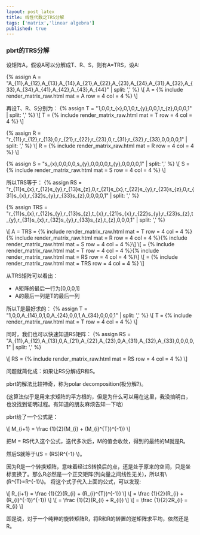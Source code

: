 ```yaml
---
layout: post_latex
title: 线性代数之TRS分解
tags: ['matrix','linear algebra']
published: true
---
```



### pbrt的TRS分解

设矩阵A，假设A可以分解成T、R、S，则有A=TRS，设A:

{% assign A = "A\_\{11\},A\_\{12\},A\_\{13\},A\_\{14\},A\_\{21\},A\_\{22\},A\_\{23\},A\_\{24\},A\_\{31\},A\_\{32\},A\_\{33\},A\_\{34\},A\_\{41\},A\_\{42\},A\_\{43\},A\_\{44\}" | split: ',' %}
\\[ A = {% include render_matrix_raw.html mat = A row = 4 col = 4 %}  \\]

再设T、R、S分别为：
{% assign T = "1,0,0,t\_\{x\},0,1,0,t\_\{y\},0,0,1,t\_\{z\},0,0,0,1" | split: ',' %}
\\[ T = {% include render_matrix_raw.html mat = T row = 4 col = 4 %}  \\]

{% assign R = "r\_\{11\},r\_\{12\},r\_\{13\},0,r\_\{21\},r\_\{22\},r\_\{23\},0,r\_\{31\},r\_\{32\},r\_\{33\},0,0,0,0,1" | split: ',' %}
\\[ R = {% include render_matrix_raw.html mat = R row = 4 col = 4 %}  \\]


{% assign S = "s\_\{x\},0,0,0,0,s\_\{y\},0,0,0,0,t\_\{y\},0,0,0,0,1" | split: ',' %}
\\[ S = {% include render_matrix_raw.html mat = S row = 4 col = 4 %}  \\]


所以TRS等于：
{% assign RS = "r\_\{11\}s\_\{x\},r\_\{12\}s\_\{y\},r\_\{13\}s\_\{z\},0,r\_\{21\}s\_\{x\},r\_\{22\}s\_\{y\},r\_\{23\}s\_\{z\},0,r\_\{31\}s\_\{x\},r\_\{32\}s\_\{y\},r\_\{33\}s\_\{z\},0,0,0,0,1" | split: ',' %}

{% assign TRS = "r\_\{11\}s\_\{x\},r\_\{12\}s\_\{y\},r\_\{13\}s\_\{z\},t\_\{x\},r\_\{21\}s\_\{x\},r\_\{22\}s\_\{y\},r\_\{23\}s\_\{z\},t\_\{y\},r\_\{31\}s\_\{x\},r\_\{32\}s\_\{y\},r\_\{33\}s\_\{z\},t\_\{z\},0,0,0,1" | split: ',' %}

\\[ A = TRS = {% include render_matrix_raw.html mat = T row = 4 col = 4 %}{% include render_matrix_raw.html mat = R row = 4 col = 4 %}{% include render_matrix_raw.html mat = S row = 4 col = 4 %}\\]
\\[ = {% include render_matrix_raw.html mat = T row = 4 col = 4 %}{% include render_matrix_raw.html mat = RS row = 4 col = 4 %}\\]
\\[  = {% include render_matrix_raw.html mat = TRS row = 4 col = 4 %} \\]

从TRS矩阵可以看出：

- A矩阵的最后一行为[0,0,0,1]
- A的最后一列是T的最后一列

所以T是最好求的：
{% assign T = "1,0,0,A\_\{14\},0,1,0,A\_\{24\},0,0,1,A\_\{34\},0,0,0,1" | split: ',' %}
\\[ T = {% include render_matrix_raw.html mat = T row = 4 col = 4 %}  \\]

同时，我们也可以快速知道RS矩阵：
{% assign RS = "A\_\{11\},A\_\{12\},A\_\{13\},0,A\_\{21\},A\_\{22\},A\_\{23\},0,A\_\{31\},A\_\{32\},A\_\{33\},0,0,0,0,1" | split: ',' %}

\\[ RS = {% include render_matrix_raw.html mat = RS row = 4 col = 4 %}  \\]

问题就简化成：如果让RS分解成R和S。

pbrt的解法比较神奇，称为polar decomposition(极分解?)。

(这算法似乎是用来求矩阵的平方根的，但是为什么可以用在这里，我没搞明白，也没找到证明过程。有知道的朋友麻烦告知一下哈)

pbrt给了一个公式是：

\\[ M\_\{i+1\} = \\frac \{1\}\{2\}(M\_\{i\} + (M\_\{i\}\^\{T\})\^\{-1\}) \\]

把M = RS代入这个公式，迭代多次后，M的值会收敛，得到的最终的M就是R。

然后S就等于\\(S = (RS)R\^\{-1\} \\)。

因为R是一个转换矩阵，意味着经过S转换后的点，还是处于原来的空间，只是坐标变换了。那么R必然是一个正交矩阵(列向量之间线性无关)，所以有\\(R\^\{T\}=R\^\{-1\}\\)。
将这个式子代入上面的公式，可以发现:

\\[ R\_\{i+1\} = \\frac \{1\}\{2\}(R\_\{i\} + (R\_\{i\}\^\{T\})\^\{-1\}) \\]
\\[ = \\frac \{1\}\{2\}(R\_\{i\} + (R\_\{i\}\^\{-1\})\^\{-1\}) \\]
\\[ = \\frac \{1\}\{2\}(R\_\{i\} + R\_\{i\}) \\]
\\[ = \\frac \{1\}\{2\}2R\_\{i\}  = R\_\{i\} \\]

即是说，对于一个纯粹的旋转矩阵R，将R和R的转置的逆矩阵求平均，依然还是R。

